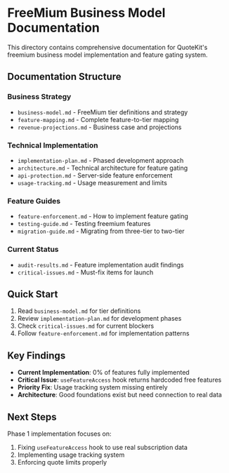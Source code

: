 # FreeMium Business Model Documentation

This directory contains comprehensive documentation for QuoteKit's freemium business model implementation and feature gating system.

## Documentation Structure

### Business Strategy
- `business-model.md` - FreeMium tier definitions and strategy
- `feature-mapping.md` - Complete feature-to-tier mapping
- `revenue-projections.md` - Business case and projections

### Technical Implementation  
- `implementation-plan.md` - Phased development approach
- `architecture.md` - Technical architecture for feature gating
- `api-protection.md` - Server-side feature enforcement
- `usage-tracking.md` - Usage measurement and limits

### Feature Guides
- `feature-enforcement.md` - How to implement feature gating
- `testing-guide.md` - Testing freemium features
- `migration-guide.md` - Migrating from three-tier to two-tier

### Current Status
- `audit-results.md` - Feature implementation audit findings
- `critical-issues.md` - Must-fix items for launch

## Quick Start

1. Read `business-model.md` for tier definitions
2. Review `implementation-plan.md` for development phases  
3. Check `critical-issues.md` for current blockers
4. Follow `feature-enforcement.md` for implementation patterns

## Key Findings

- **Current Implementation**: 0% of features fully implemented
- **Critical Issue**: `useFeatureAccess` hook returns hardcoded free features
- **Priority Fix**: Usage tracking system missing entirely
- **Architecture**: Good foundations exist but need connection to real data

## Next Steps

Phase 1 implementation focuses on:
1. Fixing `useFeatureAccess` hook to use real subscription data
2. Implementing usage tracking system 
3. Enforcing quote limits properly